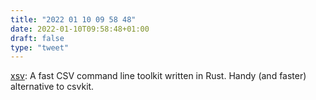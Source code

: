 ```yaml
---
title: "2022 01 10 09 58 48"
date: 2022-01-10T09:58:48+01:00
draft: false
type: "tweet"
---
```

[xsv](https://github.com/BurntSushi/xsv): A fast CSV command line toolkit written in Rust. Handy (and faster) alternative to csvkit.
